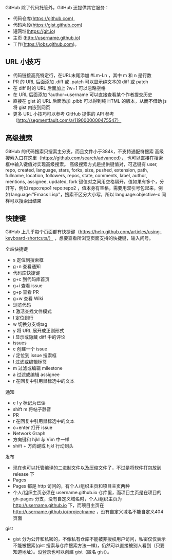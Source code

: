 GitHub 除了代码托管外，GitHub 还提供其它服务：

* 代码仓库(https://github.com),
* 代码片段(https://gist.github.com)
* 短网址(https://git.io)
* 主页 (http://username.github.io)
* 工作(https://jobs.github.com)。

## URL 小技巧
* 代码链接高亮特定行，在URL末尾添加 #Lm-Ln ，其中 m 和 n 是行数
* PR 的 URL 后面添加 .diff 或 .patch 可以显示纯文本的 diff 或 patch
* 在 diff 时的 URL 后面加上 ?w=1 可以忽略空格
* 在 URL 后面添加 ?author=username 可以直接查看某个作者提交历史
* 直接在 gist 的 URL 后面添加 .pibb 可以得到纯 HTML 的版本，从而不借助 js 将 gist 内嵌到网页
* 更多 URL 小技巧可以参考 GitHub 提供的 API 参考（http://segmentfault.com/a/1190000000475547）

## 高级搜索

GitHub 的代码搜索只搜索主分支，而且文件小于384k，不支持通配符搜索
高级搜索入口在这里（https://github.com/search/advanced）， 也可以直接在搜索框中输入键值对实现高级搜索。
高级搜索方式是提供键值对，可选键有 user, repo, created, language, stars, forks, size, pushed, extension, path, fullname, location, followers, repos, state, comments, label, author, mentions, assignee, updated, fork
键值对之间用空格隔开，值如果有多个，分开写，例如 repo:repo1 repo:repo2 ，值本身有空格，需要用双引号包起来，例如 language:"Emacs Lisp"，搜索不区分大小写，所以 language:objective-c 同样可以搜索出结果

## 快捷键
GitHub 上几乎每个页面都有快捷键（https://help.github.com/articles/using-keyboard-shortcuts/） ，想要查看所浏览页面支持的快捷键，输入问号。

全站快捷键

* s 定位到搜索框
* g+n 查看通知
* 代码库快捷键
* g+c 到代码库首页
* g+i 查看 issue
* g+p 查看 PR
* g+w 查看 Wiki
* 浏览代码
* t 激活查找文件模式
* l 定位到行
* w 切换分支或tag
* y 将 URL 展开成正则形式
* i 显示或隐藏 diff 中的评论
* issues
* c 创建一个 issue
* / 定位到 issue 搜索框
* l 过滤或编辑标签
* m 过滤或编辑 milestone
* a 过滤或编辑 assignee
* r 在回复中引用鼠标选中的文本

通知

* e l y 标记为已读
* shift m 将帖子静音
* PR
* r 在回复中引用鼠标选中的文本
* o+enter 打开 issue
* Network Graph
* 方向键和 hjkl 与 Vim 中一样
* shift + 方向键或 hjkl 行动到头

发布

* 现在也可以托管编译的二进制文件以及压缩文件了，不过是将软件打包放到 release 下
* Pages
* Pages 都是 http 访问的，有个人/组织主页和项目主页两种
* 个人/组织主页必须在 username.github.io 仓库里，而项目主页是在项目的 gh-pages 分支，没有自定义域名时，个人/组织主页为 http://username.github.io 下，而项目主页在 http://username.github.io/projectname ，没有自定义域名不能自定义404页面

gist

* gist 分为公开和私密的，不像私有仓库不能被非授权用户访问，私密仅仅表示不能被搜索(gist 搜索与仓库搜索方法一样)，仍然可以直接被别人看到（只要知道地址）。没登录也可以创建 gist（匿名 gist）。
